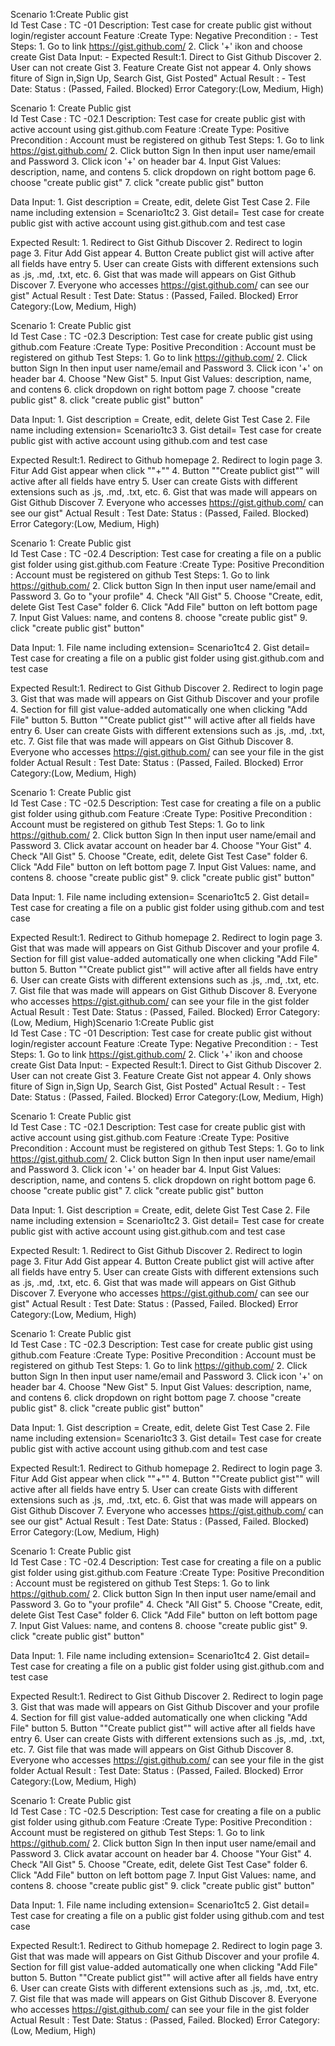 Scenario 1:Create Public gist							
Id Test Case : TC -01
Description: Test case for create public gist without login/register account
Feature :Create
Type: Negative
Precondition : -
Test Steps: 1.  Go to link https://gist.github.com/
            2. Click '+' ikon and choose create Gist 
Data Input: - 
Expected Result:1. Direct to Gist Github Discover
                2. User can not create Gist 
                3. Feature Create Gist not appear
                4. Only shows fiture of Sign in,Sign Up, Search Gist, Gist Posted"
Actual Result : - 
Test Date: 
Status : (Passed, Failed. Blocked)
Error Category:(Low, Medium, High)


Scenario 1: Create Public gist									
Id Test Case : TC -02.1
Description: Test case for create public gist with active account using gist.github.com
Feature :Create
Type: Positive
Precondition : Account must be registered on github
Test Steps: 1. Go to link https://gist.github.com/
            2. Click button Sign In then input user name/email and Password
            3. Click icon '+' on header bar
            4. Input Gist Values:  description, name, and contens
            5. click dropdown on right bottom page
            6. choose "create public gist"
            7. click "create public gist" button
            
Data Input: 1. Gist description = Create, edit, delete Gist Test Case
            2. File name including extension = Scenario1tc2
            3. Gist detail= Test case for create public gist with active account using gist.github.com and test case
            
Expected Result: 1. Redirect to Gist Github Discover
                 2. Redirect to login page 
                 3. Fitur Add Gist appear
                 4. Button Create publict gist will active after all fields have entry
                 5. User can create Gists with different extensions such as .js, .md, .txt, etc.
                 6. Gist that was made will appears on Gist Github Discover
                 7. Everyone who accesses https://gist.github.com/ can see our gist"
Actual Result : 
Test Date: 
Status : (Passed, Failed. Blocked)
Error Category:(Low, Medium, High)


Scenario 1: Create Public gist																								
Id Test Case : TC -02.3
Description: Test case for create public gist using github.com
Feature :Create
Type: Positive
Precondition : Account must be registered on github
Test Steps: 1. Go to link https://github.com/
            2. Click button Sign In then input user name/email and Password
            3. Click icon '+' on header bar
            4. Choose "New Gist"
            5. Input Gist Values:  description, name, and contens
            6. click dropdown on right bottom page
            7. choose "create public gist"
            8. click "create public gist" button"
            
Data Input: 1. Gist description = Create, edit, delete Gist Test Case
            2. File name including extension= Scenario1tc3
            3. Gist detail= Test case for create public gist with active account using github.com and test case
            
Expected Result:1. Redirect to Github homepage
                2. Redirect to login page 
                3. Fitur Add Gist appear when click ""+"" 
                4. Button ""Create publict gist"" will active after all fields have entry
                5. User can create Gists with different extensions such as .js, .md, .txt, etc.
                6. Gist that was made will appears on Gist Github Discover
                7. Everyone who accesses https://gist.github.com/ can see our gist"
Actual Result : 
Test Date: 
Status : (Passed, Failed. Blocked)
Error Category:(Low, Medium, High)


Scenario 1: Create Public gist									
Id Test Case : TC -02.4
Description: Test case for creating a file on a public gist folder using gist.github.com
Feature :Create
Type: Positive
Precondition : Account must be registered on github
Test Steps: 1. Go to link https://github.com/
            2. Click button Sign In then input user name/email and Password
            3. Go to "your profile"
            4. Check "All Gist"
            5. Choose "Create, edit, delete Gist Test Case" folder
            6. Click "Add File" button on left bottom page
            7. Input Gist Values:  name, and contens
            8. choose "create public gist"
            9. click "create public gist" button"
            
Data Input: 1. File name including extension= Scenario1tc4
            2. Gist detail= Test case for creating a file on a public gist folder using gist.github.com and test case
            
Expected Result:1. Redirect to Gist Github Discover
                2. Redirect to login page 
                3. Gist that was made will appears on Gist Github Discover and your profile 
                4. Section for fill gist value-added automatically one when clicking "Add File" button
                5. Button ""Create publict gist"" will active after all fields have entry
                6. User can create Gists with different extensions such as .js, .md, .txt, etc.
                7. Gist file that was made will appears on Gist Github Discover
                8. Everyone who accesses https://gist.github.com/ can see your file in the gist folder
Actual Result : 
Test Date: 
Status : (Passed, Failed. Blocked)
Error Category:(Low, Medium, High)


Scenario 1: Create Public gist							
Id Test Case : TC -02.5
Description:  Test case for creating a file on a public gist folder using github.com
Feature :Create
Type: Positive
Precondition : Account must be registered on github
Test Steps: 1. Go to link https://github.com/
            2. Click button Sign In then input user name/email and Password
            3. Click avatar account on header bar
            4. Choose "Your Gist"
            4. Check "All Gist"
            5. Choose "Create, edit, delete Gist Test Case" folder
            6. Click "Add File" button on left bottom page
            7. Input Gist Values:  name, and contens
            8. choose "create public gist"
            9. click "create public gist" button"
            
Data Input: 1. File name including extension= Scenario1tc5
            2. Gist detail= Test case for creating a file on a public gist folder using github.com and test case
            
Expected Result:1. Redirect to Github homepage
                2. Redirect to login page 
                3. Gist that was made will appears on Gist Github Discover and your profile 
                4. Section for fill gist value-added automatically one when clicking "Add File" button
                5. Button ""Create publict gist"" will active after all fields have entry
                6. User can create Gists with different extensions such as .js, .md, .txt, etc.
                7. Gist file that was made will appears on Gist Github Discover
                8. Everyone who accesses https://gist.github.com/ can see your file in the gist folder
Actual Result : 
Test Date: 
Status : (Passed, Failed. Blocked)
Error Category:(Low, Medium, High)Scenario 1:Create Public gist							
Id Test Case : TC -01
Description: Test case for create public gist without login/register account
Feature :Create
Type: Negative
Precondition : -
Test Steps: 1.  Go to link https://gist.github.com/
            2. Click '+' ikon and choose create Gist 
Data Input: - 
Expected Result:1. Direct to Gist Github Discover
                2. User can not create Gist 
                3. Feature Create Gist not appear
                4. Only shows fiture of Sign in,Sign Up, Search Gist, Gist Posted"
Actual Result : - 
Test Date: 
Status : (Passed, Failed. Blocked)
Error Category:(Low, Medium, High)


Scenario 1: Create Public gist									
Id Test Case : TC -02.1
Description: Test case for create public gist with active account using gist.github.com
Feature :Create
Type: Positive
Precondition : Account must be registered on github
Test Steps: 1. Go to link https://gist.github.com/
            2. Click button Sign In then input user name/email and Password
            3. Click icon '+' on header bar
            4. Input Gist Values:  description, name, and contens
            5. click dropdown on right bottom page
            6. choose "create public gist"
            7. click "create public gist" button
            
Data Input: 1. Gist description = Create, edit, delete Gist Test Case
            2. File name including extension = Scenario1tc2
            3. Gist detail= Test case for create public gist with active account using gist.github.com and test case
            
Expected Result: 1. Redirect to Gist Github Discover
                 2. Redirect to login page 
                 3. Fitur Add Gist appear
                 4. Button Create publict gist will active after all fields have entry
                 5. User can create Gists with different extensions such as .js, .md, .txt, etc.
                 6. Gist that was made will appears on Gist Github Discover
                 7. Everyone who accesses https://gist.github.com/ can see our gist"
Actual Result : 
Test Date: 
Status : (Passed, Failed. Blocked)
Error Category:(Low, Medium, High)


Scenario 1: Create Public gist																								
Id Test Case : TC -02.3
Description: Test case for create public gist using github.com
Feature :Create
Type: Positive
Precondition : Account must be registered on github
Test Steps: 1. Go to link https://github.com/
            2. Click button Sign In then input user name/email and Password
            3. Click icon '+' on header bar
            4. Choose "New Gist"
            5. Input Gist Values:  description, name, and contens
            6. click dropdown on right bottom page
            7. choose "create public gist"
            8. click "create public gist" button"
            
Data Input: 1. Gist description = Create, edit, delete Gist Test Case
            2. File name including extension= Scenario1tc3
            3. Gist detail= Test case for create public gist with active account using github.com and test case
            
Expected Result:1. Redirect to Github homepage
                2. Redirect to login page 
                3. Fitur Add Gist appear when click ""+"" 
                4. Button ""Create publict gist"" will active after all fields have entry
                5. User can create Gists with different extensions such as .js, .md, .txt, etc.
                6. Gist that was made will appears on Gist Github Discover
                7. Everyone who accesses https://gist.github.com/ can see our gist"
Actual Result : 
Test Date: 
Status : (Passed, Failed. Blocked)
Error Category:(Low, Medium, High)


Scenario 1: Create Public gist									
Id Test Case : TC -02.4
Description: Test case for creating a file on a public gist folder using gist.github.com
Feature :Create
Type: Positive
Precondition : Account must be registered on github
Test Steps: 1. Go to link https://github.com/
            2. Click button Sign In then input user name/email and Password
            3. Go to "your profile"
            4. Check "All Gist"
            5. Choose "Create, edit, delete Gist Test Case" folder
            6. Click "Add File" button on left bottom page
            7. Input Gist Values:  name, and contens
            8. choose "create public gist"
            9. click "create public gist" button"
            
Data Input: 1. File name including extension= Scenario1tc4
            2. Gist detail= Test case for creating a file on a public gist folder using gist.github.com and test case
            
Expected Result:1. Redirect to Gist Github Discover
                2. Redirect to login page 
                3. Gist that was made will appears on Gist Github Discover and your profile 
                4. Section for fill gist value-added automatically one when clicking "Add File" button
                5. Button ""Create publict gist"" will active after all fields have entry
                6. User can create Gists with different extensions such as .js, .md, .txt, etc.
                7. Gist file that was made will appears on Gist Github Discover
                8. Everyone who accesses https://gist.github.com/ can see your file in the gist folder
Actual Result : 
Test Date: 
Status : (Passed, Failed. Blocked)
Error Category:(Low, Medium, High)


Scenario 1: Create Public gist							
Id Test Case : TC -02.5
Description:  Test case for creating a file on a public gist folder using github.com
Feature :Create
Type: Positive
Precondition : Account must be registered on github
Test Steps: 1. Go to link https://github.com/
            2. Click button Sign In then input user name/email and Password
            3. Click avatar account on header bar
            4. Choose "Your Gist"
            4. Check "All Gist"
            5. Choose "Create, edit, delete Gist Test Case" folder
            6. Click "Add File" button on left bottom page
            7. Input Gist Values:  name, and contens
            8. choose "create public gist"
            9. click "create public gist" button"
            
Data Input: 1. File name including extension= Scenario1tc5
            2. Gist detail= Test case for creating a file on a public gist folder using github.com and test case
            
Expected Result:1. Redirect to Github homepage
                2. Redirect to login page 
                3. Gist that was made will appears on Gist Github Discover and your profile 
                4. Section for fill gist value-added automatically one when clicking "Add File" button
                5. Button ""Create publict gist"" will active after all fields have entry
                6. User can create Gists with different extensions such as .js, .md, .txt, etc.
                7. Gist file that was made will appears on Gist Github Discover
                8. Everyone who accesses https://gist.github.com/ can see your file in the gist folder
Actual Result : 
Test Date: 
Status : (Passed, Failed. Blocked)
Error Category:(Low, Medium, High)
